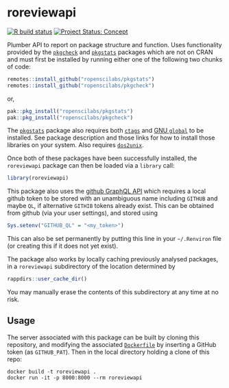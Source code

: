 # roreviewapi

<!-- badges: start -->

[![R build
status](https://github.com/ropenscilabs/roreviewapi/workflows/R-CMD-check/badge.svg)](https://github.com/ropenscilabs/roreviewapi/actions?query=workflow%3AR-CMD-check)
[![Project Status:
Concept](https://www.repostatus.org/badges/latest/concept.svg)](https://www.repostatus.org/#concept)
<!-- badges: end -->

Plumber API to report on package structure and function. Uses
functionality provided by the
[`pkgcheck`](https://github.com/ropenscilabs/pkgcheck) and
[`pkgstats`](https://github.com/ropenscilabs/pkgstats) packages which
are not on CRAN and must first be installed by running either one of the
following two chunks of code:

``` r
remotes::install_github("ropenscilabs/pkgstats")
remotes::install_github("ropenscilabs/pkgcheck")
```

or,

``` r
pak::pkg_install("ropenscilabs/pkgstats")
pak::pkg_install("ropenscilabs/pkgcheck")
```

The [`pkgstats`](https://github.com/ropenscilabs/pkgstats) package also
requires both [`ctags`](https://ctags.io) and [GNU
`global`](https://www.gnu.org/software/global/) to be installed. See
package description and those links for how to install those libraries
on your system. Also requires
[`dos2unix`](https://sourceforge.net/projects/dos2unix/).

Once both of these packages have been successfully installed, the
`roreviewapi` package can then be loaded via a `library` call:

``` r
library(roreviewapi)
```

This package also uses the [github GraphQL
API](https://developer.github.com/v4) which requires a local github
token to be stored with an unambiguous name including `GITHUB` and maybe
`QL`, if alternative `GITHIB` tokens already exist. This can be obtained
from github (via your user settings), and stored using

``` r
Sys.setenv("GITHUB_QL" = "<my_token>")
```

This can also be set permanently by putting this line in your
`~/.Renviron` file (or creating this if it does not yet exist).

The package also works by locally caching previously analysed packages,
in a `roreviewapi` subdirectory of the location determined by

``` r
rappdirs::user_cache_dir()
```

You may manually erase the contents of this subdirectory at any time at
no risk.

## Usage

The server associated with this package can be built by cloning this
repository, and modifying the associated
[`Dockerfile`](https://github.com/ropenscilabs/roreviewapi/blob/master/Dockerfile)
by inserting a GitHub token (as `GITHUB_PAT`). Then in the local
directory holding a clone of this repo:

    docker build -t roreviewapi .
    docker run -it -p 8000:8000 --rm roreviewapi
